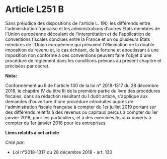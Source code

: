 # Article L251 B

Sans préjudice des dispositions de l'article L. 190, les différends entre l'administration française et les administrations
d'autres Etats membres de l'Union européenne découlant de l'interprétation et de l'application de conventions fiscales
conclues entre la France et un ou plusieurs Etats membres de l'Union européenne qui prévoient l'élimination de la double
imposition du revenu et, le cas échéant, de la fortune et aboutissant à une imposition non conforme à ces conventions peuvent
faire l'objet d'une procédure de règlement dans les conditions prévues au présent chapitre et précisées par décret.

**Nota:**

Conformément au II de l'article 130 de la loi n° 2018-1317 du 28 décembre 2018, le chapitre IV du titre III de la première
partie du livre des procédures fiscales, dans sa rédaction résultant du I dudit article, s'applique aux demandes d'ouverture
d'une procédure introduites auprès de l'administration fiscale française à compter du 1er juillet 2019 portant sur des
différends relatifs à des revenus ou capitaux perçus à compter du 1er janvier 2018, pour les particuliers, et à des exercices
fiscaux ouverts à compter du 1er janvier 2018 pour les entreprises.

**Liens relatifs à cet article**

_Créé par_:

  - Loi n°2018-1317 du 28 décembre 2018 - art. 130
